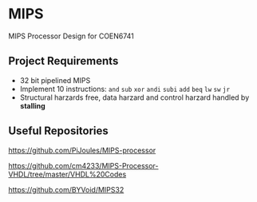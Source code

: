 # MIPS

MIPS Processor Design for COEN6741

## Project Requirements

- 32 bit pipelined MIPS
- Implement 10 instructions: `and` `sub` `xor` `andi` `subi` `add` `beq` `lw` `sw` `jr`
- Structural harzards free, data harzard and control harzard handled by **stalling**

## Useful Repositories

https://github.com/PiJoules/MIPS-processor

https://github.com/cm4233/MIPS-Processor-VHDL/tree/master/VHDL%20Codes

https://github.com/BYVoid/MIPS32